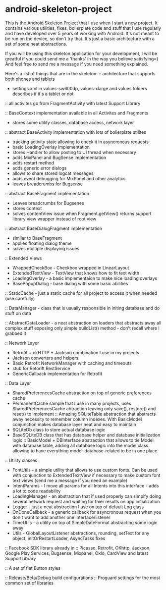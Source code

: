 android-skeleton-project
========================

This is the Android Skeleton Project that I use when I start a new project.
It contains various utilities, fixes, bolierplate code and stuff that I use regularly and have developed over 5 years of working with Android.
It's not meant to be run on the device, so don't try that. It's just a basic architecture with a set of some neat abstractions.

If you will be using this skeleton application for your development, I will be greatful if you could send me a 'thanks' in the way you believe satisfying=)
And feel free to send me a message if you need something explained.

Here's a list of things that are in the skeleton:
:: architecture that supports both phones and tablets
  - settings.xml in values-sw600dp, values-xlarge and values folders describes if it's a tablet or not

:: all activites go from FragmentActivity with latest Support Library

:: BaseContext implementation available in all Activites and Fragments
  - stores some utility classes, database access, network layer

:: abstract BaseActivity implementation with lots of bolierplate utilites
  - tracking activity state allowing to check it in asyncronous requests 
  - basic LoadingOverlay implementation
  - stores Handler to allow posting to UI thread when necessary
  - adds MixPanel and BugSense implementation
  - adds restart method
  - adds generic error dialogs
  - allows to share stored logcat messages
  - adds event debugging for MixPanel and other analytics
  - leaves breadcrumbs for Bugsense

:: abstract BaseFragment implementation
  - Leaves breadcrumbs for Bugsenes
  - stores context
  - solves contentView issue when Fragment.getView() returns support library view wrapper instead of root view

:: abstract BaseDialogFragment implementation
  - similar to BaseFragment
  - applies floating dialog theme
  - solves multiple displaying issues

:: Extended Views
  - WrappedCheckBox - Checkbox wrapped in LinearLayout
  - ExtendedTextView - TextView that knows how to fit text width
  - LoadingOverlay - a basic implementaion to make nice loading overlays
  - BasePopupDialog - base dialog with some basic abilities

:: StaticCache - just a static cache for all project to access it when needed (use carefully)

:: DataManager - class that is usually responsible in initing database and do stuff on data

:: AbstractDataLoader - a neat abstraction on loaders that abstracts away all complex stuff exposing only simple buildList() method - don't recall where I grabbed it

:: Network Layer
  - Retrofit + okHTTP + Jackson combination I use in my projects
  - Jackson converters and helpers
  - Basic Retrofit NetworkManager with caching and timeouts
  - stub for Retorift RestService
  - GenericCallback implementation for Retrofit

:: Data Layer
  - SharedPreferencesCache abstraction on top of generic preferences cache
  - PermanentCache sample that I use in many projects, uses SharedPreferencesCache abtraction leaving only save(), restore() and reset() to implement
:: Amazing SQLiteTable abstraction that abstracts away necessity to remember column indexes. With BasicModel conjunction makes database layer neat and easy to maintain
  - SQLiteDb class to store actual database logic
  - BaseSQLiteDB class that has database helper and database initialization logic
:: BasicModel + DBInterface abstraction that allows to tie Model with database table, adding all database logic into the model class allowing to have everything model-database-related to be in one place.

:: Utility classes
  - FontUtils - a simple utility that allows to use custom fonts. Can be used with conjunction to ExtendedTextView if necessary to make custom font text views (send me a message if you need an example)
  - IntentParams - I move all params for all Intents into this interface - adds a lot to code readability
  - LoadingManager - an abstraction that if used properly can simpify doing several network request and waiting for thier results on app initialization
  - Logger - just a neat abstraction I use on top of default Log class
  - OnDoneCallback - a generic callback for asyncronous request when you don't want to add another one interface/listener 
  - TimeUtils - a utility on top of SimpleDateFormat abstracting some logic away
  - Utils - GlobalLayoutListener abstractions, rounding, setText for any object, initOrRestartLoader, AsyncTasks fixes

:: Facebook SDK library already in
:: Picasso, Retrofit, OKhttp, Jackson, Google Play Services, Bugsense, Mixpanel, OkIo, CardView and latest SupportLibrary

:: A set of flat Button styles 

:: Release/Beta/Debug build configurations
:: Proguard settings for the most common set of libraries
